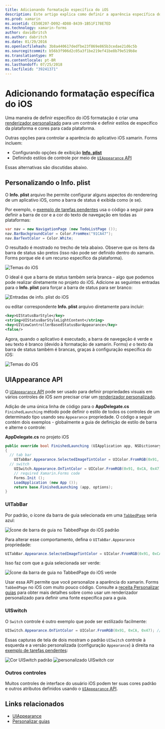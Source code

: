 ```yaml
---
title: Adicionando formatação específica do iOS
description: Este artigo explica como definir a aparência específica do iOS sem usar um renderizador personalizado do xamarin. Forms.
ms.prod: xamarin
ms.assetid: CE50E207-D092-4D88-8439-1B51F178E7ED
ms.technology: xamarin-forms
author: davidbritch
ms.author: dabritch
ms.date: 01/29/2016
ms.openlocfilehash: 3b8a440617dedfbe23f869e865b3cedae21d6c5b
ms.sourcegitcommit: b56b3f906d2c05a3f1be219ef41be8b79e519b8e
ms.translationtype: MT
ms.contentlocale: pt-BR
ms.lasthandoff: 07/25/2018
ms.locfileid: "39241371"
---
```

# <a name="adding-ios-specific-formatting"></a>Adicionando formatação específica do iOS

Uma maneira de definir específico do iOS formatação é criar uma [renderizador personalizado](~/xamarin-forms/app-fundamentals/custom-renderer/index.md) para um controle e definir estilos de específico da plataforma e cores para cada plataforma.

Outras opções para controlar a aparência do aplicativo iOS xamarin. Forms incluem:

* Configurando opções de exibição [ **Info. plist**](#info-plist)
* Definindo estilos de controle por meio de [ `UIAppearance` API](#uiappearance)

Essas alternativas são discutidas abaixo.

<a name="info-plist"/>

## <a name="customizing-infoplist"></a>Personalizando o Info. plist

O **Info. plist** arquivo lhe permite configurar alguns aspectos do renderering de um aplicativo iOS, como a barra de status é exibida como (e se).

Por exemplo, o [exemplo de tarefas pendentes](https://developer.xamarin.com/samples/xamarin-forms/Todo/) usa o código a seguir para definir a barra de cor e a cor do texto de navegação em todas as plataformas:

```csharp
var nav = new NavigationPage (new TodoListPage ());
nav.BarBackgroundColor = Color.FromHex("91CA47");
nav.BarTextColor = Color.White;
```

O resultado é mostrado no trecho de tela abaixo. Observe que os itens da barra de status são pretos (isso não pode ser definido dentro do xamarin. Forms porque ele é um recurso específico da plataforma).

![](theme-images/status-default-sml.png "Temas do iOS")

O ideal é que a barra de status também seria branca – algo que podemos pode realizar diretamente no projeto do iOS. Adicione as seguintes entradas para o **Info. plist** para forçar a barra de status para ser branco:

![](theme-images/info-plist.png "Entradas de info. plist do iOS")

ou editar correspondente **Info. plist** arquivo diretamente para incluir:

```xml
<key>UIStatusBarStyle</key>
<string>UIStatusBarStyleLightContent</string>
<key>UIViewControllerBasedStatusBarAppearance</key>
<false/>
```

Agora, quando o aplicativo é executado, a barra de navegação é verde e seu texto é branco (devido à formatação de xamarin. Forms) *e* o texto da barra de status também é brancas, graças à configuração específica do iOS:

![](theme-images/status-white-sml.png "Temas do iOS")

<a name="uiappearance"/>

## <a name="uiappearance-api"></a>UIAppearance API

O [ `UIAppearance` API](~/ios/user-interface/ios-ui/introduction-to-the-appearance-api.md) pode ser usado para definir propriedades visuais em vários controles de iOS *sem* precisar criar um [renderizador personalizado](~/xamarin-forms/app-fundamentals/custom-renderer/index.md).

Adição de uma única linha de código para o **AppDelegate.cs** `FinishedLaunching` método pode definir o estilo de todos os controles de um determinado tipo usando seu `Appearance` propriedade. O código a seguir contém dois exemplos - globalmente a guia de definição de estilo de barra e alterne o controle:

**AppDelegate.cs** no projeto iOS

```csharp
public override bool FinishedLaunching (UIApplication app, NSDictionary options)
{
  // tab bar
    UITabBar.Appearance.SelectedImageTintColor = UIColor.FromRGB(0x91, 0xCA, 0x47); // green
  // switch
    UISwitch.Appearance.OnTintColor = UIColor.FromRGB(0x91, 0xCA, 0x47); // green
    // required Xamarin.Forms code
    Forms.Init ();
    LoadApplication (new App ());
    return base.FinishedLaunching (app, options);
}
```

### <a name="uitabbar"></a>UITabBar

Por padrão, o ícone da barra de guia selecionada em uma [`TabbedPage`](~/xamarin-forms/app-fundamentals/navigation/tabbed-page.md) seria azul:

![](theme-images/tabbar-default.png "Ícone de barra de guia no TabbedPage do iOS padrão")

Para alterar esse comportamento, defina o `UITabBar.Appearance` propriedade:

```csharp
UITabBar.Appearance.SelectedImageTintColor = UIColor.FromRGB(0x91, 0xCA, 0x47); // green
```

Isso faz com que a guia selecionada ser verde:

![](theme-images/tabbar-custom.png "Ícone da barra de guia no TabbedPage do iOS verde")

Usar essa API permite que você personalize a aparência do xamarin. Forms `TabbedPage` no iOS com muito pouco código. Consulte a [receita Personalizar guias](https://github.com/xamarin/recipes/tree/master/Recipes/xamarin-forms/iOS/customize-tabs) para obter mais detalhes sobre como usar um renderizador personalizado para definir uma fonte específica para a guia.

### <a name="uiswitch"></a>UISwitch

O `Switch` controle é outro exemplo que pode ser estilizado facilmente:

```csharp
UISwitch.Appearance.OnTintColor = UIColor.FromRGB(0x91, 0xCA, 0x47); // green
```

Essas capturas de tela de dois mostram o padrão `UISwitch` controle à esquerda e a versão personalizada (configuração `Appearance`) à direita na [exemplo de tarefas pendentes](https://developer.xamarin.com/samples/xamarin-forms/Todo/):

![](theme-images/switch-default.png "Cor UISwitch padrão") ![](theme-images/switch-custom.png "personalizado UISwitch cor")

### <a name="other-controls"></a>Outros controles

Muitos controles de interface do usuário iOS podem ter suas cores padrão e outros atributos definidos usando o [ `UIAppearance` API](~/ios/user-interface/ios-ui/introduction-to-the-appearance-api.md).



## <a name="related-links"></a>Links relacionados

- [UIAppearance](~/ios/user-interface/ios-ui/introduction-to-the-appearance-api.md)
- [Personalizar guias](https://github.com/xamarin/recipes/tree/master/Recipes/xamarin-forms/iOS/customize-tabs)
